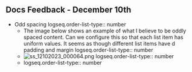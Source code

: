 ## Docs Feedback - December 10th
- Odd spacing
  logseq.order-list-type:: number
	- The image below shows an example of what I believe to be oddly spaced content. Can we configure this so that each list item has uniform values. It seems as though different list items have d padding and margin
	  logseq.order-list-type:: number
	- ![ss_12102023_000064.png](../assets/ss_12102023_000064_1702252406549_0.png)
	  logseq.order-list-type:: number
	- logseq.order-list-type:: number